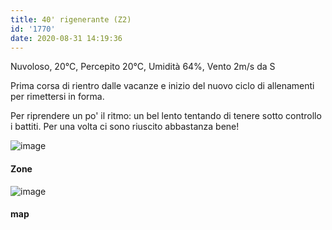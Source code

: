 ```yaml
---
title: 40' rigenerante (Z2)
id: '1770'
date: 2020-08-31 14:19:36
---
```


Nuvoloso, 20°C, Percepito 20°C, Umidità 64%, Vento 2m/s da S

Prima corsa di rientro dalle vacanze e inizio del nuovo ciclo di allenamenti per rimettersi in forma.

Per riprendere un po' il ritmo: un bel lento tentando di tenere sotto controllo i battiti. Per una volta ci sono riuscito abbastanza bene!

![image](/images/2021/08/zones.jpg)

#### Zone

![image](/images/2021/08/20200831-activity-map.png)

#### map